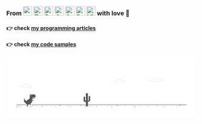 ### From <img height="24" width="24" src="https://unpkg.com/simple-icons@v3/icons/rust.svg" title="" /> <img height="24" width="24" src="https://unpkg.com/simple-icons@v3/icons/typescript.svg" title="TypeScript" /> <img height="24" width="24" src="https://unpkg.com/simple-icons@v3/icons/react.svg" title="React" /> <img height="24" width="24" src="https://unpkg.com/simple-icons@v3/icons/graphql.svg" title="GraphQL" /> <img height="24" width="24" src="https://unpkg.com/simple-icons@v3/icons/sass.svg" title="Sass" /> <img height="24" width="24" src="https://unpkg.com/simple-icons@v3/icons/docker.svg" title="Docker" /> <img height="24" width="24" src="https://unpkg.com/simple-icons@v3/icons/visualstudiocode.svg" title="Visual Studio Code" /> with love :rocket:

#### :point_right: check <a href="https://github.com/twistezo/articles">my programming articles</a>

#### :point_right: check <a href="https://github.com/twistezo/code-samples">my code samples</a>

![image](https://github.com/twistezo/twistezo/blob/master/dino.gif)
